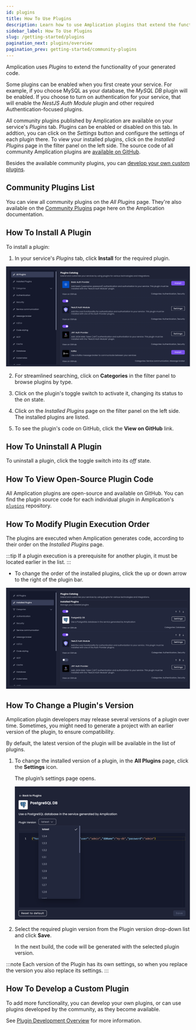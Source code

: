 ```yaml
---
id: plugins
title: How To Use Plugins
description: Learn how to use Amplication plugins that extend the functionality of your generated application.
sidebar_label: How To Use Plugins
slug: /getting-started/plugins
pagination_next: plugins/overview
pagination_prev: getting-started/community-plugins
---
```


Amplication uses _Plugins_ to extend the functionality of your generated code.

Some plugins can be enabled when you first create your service.
For example, if you choose MySQL as your database, the _MySQL DB_ plugin will be enabled.
If you choose to turn on authentication for your service, that will enable the _NestJS Auth Module_ plugin and other required Authentication-focused plugins.

All community plugins published by Amplication are available on your service's _Plugins_ tab.
Plugins can be enabled or disabled on this tab. In addtion, you can click on the _Settings_ button and configure the settings of each plugin there.
To view your installed plugins, click on the _Installed Plugins_ page in the filter panel on the left side.
The source code of all community Amplication plugins are [available on GitHub](https://github.com/amplication/plugins).

Besides the available community plugins, you can [develop your own custom plugins](/plugins/overview/).

## Community Plugins List 

You can view all community plugins on the _All Plugins_ page.
They're also available on the [Community Plugins](/plugins-list) page here on the Amplication documentation.

## How To Install A Plugin

To install a plugin:

1.  In  your service's _Plugins_ tab, click **Install** for the required plugin.

![](./assets/all-plugins.png)

2. For streamlined searching, click on **Categories** in the filter panel to browse plugins by type.

3. Click on the plugin's toggle switch to activate it, changing its status to the _on_ state.

4. Click on the _Installed Plugins_ page on the filter panel on the left side. The installed plugins are listed.

5. To see the plugin's code on GitHub, click the **View on GitHub** link.

## How To Uninstall A Plugin

To uninstall a plugin, click the toggle switch into its _off_ state.

## How To View Open-Source Plugin Code

All Amplication plugins are open-source and available on GitHub.
You can find the plugin source code for each individual plugin in Amplication's [`plugins`](https://github.com/amplication/amplication-plugins) repository.

## How To Modify Plugin Execution Order

The plugins are executed when Amplication generates code, according to their order on the *Installed Plugins* page.

:::tip
If a plugin execution is a prerequisite for another plugin, it must be located earlier in the list.
:::

- To change the order of the installed plugins, click the up or down arrow to the right of the plugin bar.

![](./assets/installed-plugins.png)

## How To Change a Plugin's Version

Amplication plugin developers may release several versions of a plugin over time.
Sometimes, you might need to generate a project with an earlier version of the plugin, to ensure compatibility.

By default, the latest version of the plugin will be available in the list of plugins.

1. To change the installed version of a plugin, in the **All Plugins** page, click the **Settings** icon.

   The plugin’s settings page opens.

   ![](./assets/plugin-versions.png)

2. Select the required plugin version from the Plugin version drop-down list and click **Save**.

   In the next build, the code will be generated with the selected plugin version.

:::note
Each version of the Plugin has its own settings, so when you replace the version you also replace its settings.
:::

## How To Develop a Custom Plugin

To add more functionality, you can develop your own plugins, or can use plugins developed by the community, as they become available.

See [Plugin Development Overview](/plugins/overview/) for more information.
